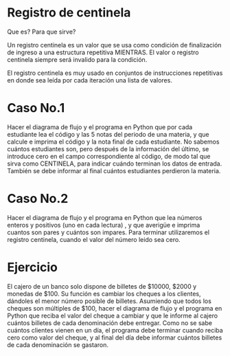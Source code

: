 # Registro de centinela

Que es? Para que sirve?

Un registro centinela es un valor que se usa como condición de finalización de ingreso a una estructura repetitiva MIENTRAS. El valor o registro centinela siempre será invalido para la condición.

El registro centinela es muy usado en conjuntos de instrucciones repetitivas en donde sea leída por cada iteración una lista de valores.



# Caso No.1  

Hacer el diagrama de flujo y el programa en Python que por cada estudiante lea el código y las 5 notas del periodo de una materia, y que calcule e imprima el código y la nota final de cada estudiante. No sabemos cuántos estudiantes son, pero después de la información del último, se introduce cero en el campo correspondiente al código, de modo tal que sirva como CENTINELA, para indicar cuándo terminan los datos de entrada. También se debe informar al final cuántos estudiantes perdieron la materia.




# Caso No.2 

Hacer el diagrama de flujo y
el programa en Python que lea números enteros y positivos (uno en
cada lectura) , y que averigüe e imprima cuantos son pares y cuántos
son impares. Para terminar utilizaremos el registro centinela,
cuando el valor del número leido sea cero.


# Ejercicio

El cajero de un banco solo dispone de billetes de
$10000, $2000 y monedas de $100. Su función es
cambiar los cheques a los clientes, dándoles el
menor número posible de billetes. Asumiendo que
todos los cheques son múltiples de $100, hacer el
diagrama de flujo y el programa en Python que
reciba el valor del cheque a cambiar y que le
informe al cajero cuántos billetes de cada
denominación debe entregar. Como no se sabe
cuántos clientes vienen en un día, el programa
debe terminar cuando reciba cero como valor del
cheque, y al final del día debe informar cuántos
billetes de cada denominación se gastaron.




